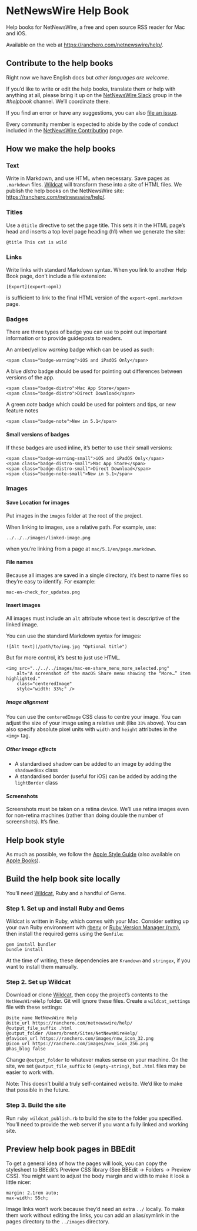 # NetNewsWire Help Book

Help books for NetNewsWire, a free and open source RSS reader for Mac and iOS.

Available on the web at <https://ranchero.com/netnewswire/help/>.



Contribute to the help books
----------------------------

Right now we have English docs but *other languages are welcome*.

If you’d like to write or edit the help books, translate them or help with anything at all, please bring it up on the [NetNewsWire Slack][slack] group in the *#helpbook* channel. We’ll coordinate there.

If you find an error or have any suggestions, you can also [file an issue][issue].

Every community member is expected to abide by the code of conduct included in the [NetNewsWire Contributing][contrib] page.

[slack]: https://ranchero.com/netnewswire/slack
[contrib]: https://github.com/Ranchero-Software/NetNewsWire/blob/master/CONTRIBUTING.md
[issue]: https://github.com/Ranchero-Software/NetNewsWireHelp/issues


How we make the help books
--------------------------

### Text

Write in Markdown, and use HTML when necessary. Save pages as `.markdown` files. [Wildcat][wc] will transform these into a site of HTML files. We publish the help books on the NetNewsWire site: <https://ranchero.com/netnewswire/help/>.

[wc]: https://github.com/brentsimmons/wildcat


### Titles

Use a `@title` directive to set the page title. This sets it in the HTML page’s head and inserts a top level page heading (h1) when we generate the site:

	@title This cat is wild
	

### Links

Write links with standard Markdown syntax. When you link to another Help Book page, don’t include a file extension:

	[Export](export-opml)

is sufficient to link to the final HTML version of the `export-opml.markdown` page.


### Badges

There are three types of badge you can use to point out important information or to provide guideposts to readers.

An amber/yellow *warning* badge which can be used as such:

	<span class="badge-warning">iOS and iPadOS Only</span>

A blue *distro* badge should be used for pointing out differences between versions of the app.

	<span class="badge-distro">Mac App Store</span>
	<span class="badge-distro">Direct Download</span>

A green *note* badge which could be used for pointers and tips, or new feature notes

	<span class="badge-note">New in 5.1</span>

#### Small versions of badges

If these badges are used inline, it’s better to use their small versions:

	<span class="badge-warning-small">iOS and iPadOS Only</span>
	<span class="badge-distro-small">Mac App Store</span>
	<span class="badge-distro-small">Direct Download</span>
	<span class="badge-note-small">New in 5.1</span>



### Images


#### Save Location for images

Put images in the `images` folder at the root of the project.

When linking to images, use a relative path. For example, use:

	../../../images/linked-image.png

when you’re linking from a page at `mac/5.1/en/page.markdown`.


#### File names

Because all images are saved in a single directory, it’s best to name files so they’re easy to identify. For example:

	mac-en-check_for_updates.png


#### Insert images

All images must include an `alt` attribute whose text is descriptive of the linked image.

You can use the standard Markdown syntax for images:

	![Alt text](/path/to/img.jpg "Optional title")
	
But for more control, it’s best to just use HTML.

	<img src="../../../images/mac-en-share_menu_more_selected.png"
    	alt="A screenshot of the macOS Share menu showing the “More…” item highlighted."
    	class="centeredImage"
    	style="width: 33%;" />

##### Image alignment

You can use the `centeredImage` CSS class to centre your image. You can adjust the size of your image using a relative unit (like `33%` above). You can also specify absolute pixel units with `width` and `height` attributes in the `<img>` tag.

##### Other image effects

- A standardised shadow can be added to an image by adding the `shadowedBox` class
- A standardised border (useful for iOS) can be added by adding the `lightBorder` class


#### Screenshots

Screenshots must be taken on a retina device. We’ll use retina images even for non-retina machines (rather than doing double the number of screenshots). It’s fine.



Help book style
---------------

As much as possible, we follow the [Apple Style Guide][asg] (also available on [Apple Books][asg-ab]).

[asg]: https://help.apple.com/applestyleguide/ "Apple Style Guide"
[asg-ab]: https://books.apple.com/jp/book/apple-style-guide/id1161855204?l=en "Apple Style Guide on Apple Books"



Build the help book site locally
--------------------------------

You’ll need [Wildcat][wc], Ruby and a handful of Gems.

### Step 1. Set up and install Ruby and Gems

Wildcat is written in Ruby, which comes with your Mac. Consider setting up your own Ruby environment with [rbenv][] or [Ruby Version Manager (rvm)][rvm], then install the required gems using the `Gemfile`:

	gem install bundler
	bundle install

At the time of writing, these dependencies are `Kramdown` and `stringex`, if you want to install them manually.

[rbenv]: https://github.com/rbenv/rbenv "rbenv/rbenv: Groom your app’s Ruby environment"
[rvm]: https://rvm.io/ "RVM: Ruby Version Manager - RVM Ruby Version Manager - Documentation"

### Step 2. Set up Wildcat

Download or clone [Wildcat][wc], then copy the project’s contents to the `NetNewsWireHelp` folder. Git will ignore these files. Create a `wildcat_settings` file with these settings:

	@site_name NetNewsWire Help
	@site_url https://ranchero.com/netnewswire/help/
	@output_file_suffix .html
	@output_folder /Users/brent/Sites/NetNewsWireHelp/
	@favicon_url https://ranchero.com/images/nnw_icon_32.png
	@icon_url https://ranchero.com/images/nnw_icon_256.png
	@has_blog false

Change `@output_folder` to whatever makes sense on your machine. On the site, we set `@output_file_suffix` to `(empty-string)`, but `.html` files may be easier to work with.

Note: This doesn’t build a truly self-contained website. We’d like to make that possible in the future.

### Step 3. Build the site

Run `ruby wildcat_publish.rb` to build the site to the folder you specified. You’ll need to provide the web server if you want a fully linked and working site.


Preview help book pages in BBEdit
---------------------------------

To get a general idea of how the pages will look, you can copy the stylesheet to BBEdit’s Preview CSS library (See BBEdit → Folders → Preview CSS). You might want to adjust the body margin and width to make it look a little nicer:

	margin: 2.1rem auto;
	max-width: 55ch;

Image links won’t work because they’d need an extra `../` locally. To make them work without editing the links, you can add an alias/symlink in the pages directory to the `../images` directory.